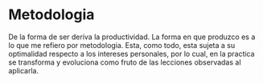 # Metodologia
De la forma de ser deriva la productividad. La forma en que produzco es a lo que me refiero por metodologia. Esta, como todo, esta sujeta a su optimalidad respecto a los intereses personales, por lo cual, en la practica se transforma y evoluciona como fruto de las lecciones observadas al aplicarla. 
